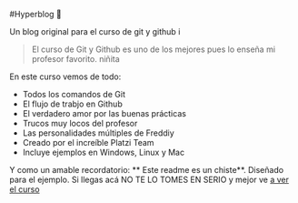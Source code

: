 #Hyperblog 💚

Un blog original para el curso de git y github
i
>El curso de Git y Github es uno de los mejores pues lo enseña mi profesor favorito.
>niñita

En este curso vemos de todo:
* Todos los comandos de Git
* El flujo de trabjo en Github
* El verdadero amor por las buenas prácticas
* Trucos muy locos del profesor
* Las personalidades múltiples de Freddiy
* Creado por el increíble Platzi Team
* Incluye ejemplos en Windows, Linux y Mac

Y como un amable recordatorio: ** Este readme es un chiste**. Diseñado para el ejemplo. Si llegas acá NO TE LO TOMES EN SERIO y mejor ve [a ver el curso](https://platzi.com/cursos/git-github/ "a ver el curso")
